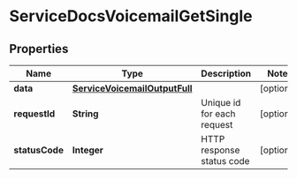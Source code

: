 

# ServiceDocsVoicemailGetSingle


## Properties

| Name | Type | Description | Notes |
|------------ | ------------- | ------------- | -------------|
|**data** | [**ServiceVoicemailOutputFull**](ServiceVoicemailOutputFull.md) |  |  [optional] |
|**requestId** | **String** | Unique id for each request |  [optional] |
|**statusCode** | **Integer** | HTTP response status code |  [optional] |



